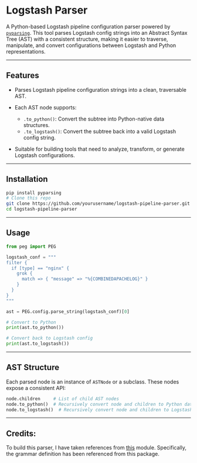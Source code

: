 # Logstash Parser

A Python-based Logstash pipeline configuration parser powered by [`pyparsing`](https://github.com/pyparsing/pyparsing). This tool parses Logstash config strings into an Abstract Syntax Tree (AST) with a consistent structure, making it easier to traverse, manipulate, and convert configurations between Logstash and Python representations.

---

## Features

* Parses Logstash pipeline configuration strings into a clean, traversable AST.
* Each AST node supports:

  * `.to_python()`: Convert the subtree into Python-native data structures.
  * `.to_logstash()`: Convert the subtree back into a valid Logstash config string.
* Suitable for building tools that need to analyze, transform, or generate Logstash configurations.

---

## Installation

```bash
pip install pyparsing
# Clone this repo
git clone https://github.com/yourusername/logstash-pipeline-parser.git
cd logstash-pipeline-parser
```

---

## Usage

```python
from peg import PEG 

logstash_conf = """
filter {
  if [type] == "nginx" {
    grok {
      match => { "message" => "%{COMBINEDAPACHELOG}" }
    }
  }
}
"""

ast = PEG.config.parse_string(logstash_conf)[0]

# Convert to Python
print(ast.to_python())

# Convert back to Logstash config
print(ast.to_logstash())
```

---

## AST Structure

Each parsed node is an instance of `ASTNode` or a subclass. These nodes expose a consistent API:

```python
node.children     # List of child AST nodes
node.to_python()  # Recursively convert node and children to Python data
node.to_logstash()  # Recursively convert node and children to Logstash config string
```

---

## Credits:

To build this parser, I have taken references from [this](https://pypi.org/project/logstash-pipeline-parser/) module. Specifically, the grammar definition has been referenced from this package.
